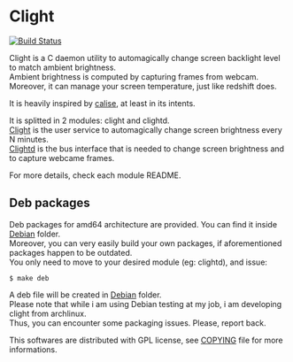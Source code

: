 # Clight

[![Build Status](https://travis-ci.org/FedeDP/Clight.svg?branch=master)](https://travis-ci.org/FedeDP/Clight)

Clight is a C daemon utility to automagically change screen backlight level to match ambient brightness.  
Ambient brightness is computed by capturing frames from webcam.  
Moreover, it can manage your screen temperature, just like redshift does.  

It is heavily inspired by [calise](http://calise.sourceforge.net/wordpress/), at least in its intents.  

It is splitted in 2 modules: clight and clightd.  
[Clight](https://github.com/FedeDP/Clight/tree/master/clight) is the user service to automagically change screen brightness every N minutes.  
[Clightd](https://github.com/FedeDP/Clight/tree/master/clightd) is the bus interface that is needed to change screen brightness and to capture webcame frames.  

For more details, check each module README.

## Deb packages
Deb packages for amd64 architecture are provided. You can find it inside [Debian](https://github.com/FedeDP/Clight/blob/master/COPYING) folder.  
Moreover, you can very easily build your own packages, if aforementioned packages happen to be outdated.  
You only need to move to your desired module (eg: clightd), and issue:

    $ make deb

A deb file will be created in [Debian](https://github.com/FedeDP/Clight/blob/master/COPYING) folder.  
Please note that while i am using Debian testing at my job, i am developing clight from archlinux.  
Thus, you can encounter some packaging issues. Please, report back.  

This softwares are distributed with GPL license, see [COPYING](https://github.com/FedeDP/Clight/blob/master/COPYING) file for more informations.
